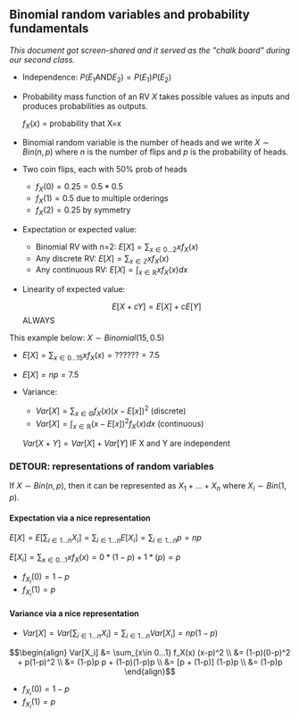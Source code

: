 ## Binomial random variables and probability fundamentals

*This document got screen-shared and it served as the "chalk board" during our second class.*

- Independence: $P(E_1 \mathrm{ AND } E_2) = P(E_1)P(E_2)$
- Probability mass function of an RV $X$ takes possible values as inputs and produces probabilities as outputs. 

    $f_X(x)$ = probability that X=x

- Binomial random variable is the number of heads and we write $X \sim Bin(n, p)$ where $n$ is the number of flips and $p$ is the probability of heads. 

- Two coin flips, each with 50% prob of heads
    - $f_X(0) = 0.25 = 0.5 * 0.5$
    - $f_X(1) = 0.5$ due to multiple orderings
    - $f_X(2) = 0.25$ by symmetry 

- Expectation or expected value: 
    - Binomial RV with n=2: $E[X] = \sum_{x \in 0...2} xf_X(x)$
    - Any discrete RV: $E[X] = \sum_{x \in \mathbb Z} xf_X(x)$
    - Any continuous RV: $E[X] = \int_{x \in \mathbb R} xf_X(x)dx$
    
- Linearity of expected value:

    $$E[X + cY] = E[X] + cE[Y]$$ ALWAYS

This example below: $X\sim Binomial(15, 0.5)$

- $E[X] = \sum_{x\in 0...15} xf_X(x) = ?????? = 7.5$
- $E[X] = np = 7.5$

- Variance: 
    - $Var[X] = \sum_{x \in \Theta} f_X(x) (x-E[x])^2$ (discrete)
    - $Var[X] = \int_{x \in \mathbb R} (x-E[x])^2f_X(x)dx$ (continuous)

    $Var[X + Y] = Var[X] + Var[Y]$ IF X and Y are independent

### DETOUR: representations of random variables

If $X \sim Bin(n, p)$, then it can be represented as $X_1 + ... + X_n$ where $X_i \sim Bin(1, p)$. 

#### Expectation via a nice representation

$E[X] = E[\sum_{i\in 1...n}X_i] = \sum_{i\in 1...n}E[X_i] = \sum_{i\in 1...n}p = np$

$E[X_i] = \sum_{x \in 0...1} xf_X(x) = 0*(1-p) + 1*(p) = p$

- $f_{X_i}(0) = 1-p$
- $f_{X_i}(1) = p$

#### Variance via a nice representation

- $Var[X] = Var[\sum_{i\in 1...n}X_i] = \sum_{i\in 1...n}Var[X_i] = np(1-p)$

$$\begin{align}
Var[X_i] 
&= \sum_{x\in 0...1} f_X(x) (x-p)^2 \\
&= (1-p)(0-p)^2 + p(1-p)^2 \\
&= (1-p)p p + (1-p)(1-p)p \\
&= [p + (1-p)] (1-p)p \\
&= (1-p)p
\end{align}$$

- $f_{X_i}(0) = 1-p$
- $f_{X_i}(1) = p$
